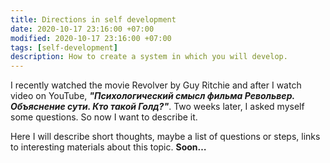 ```yaml
---
title: Directions in self development
date: 2020-10-17 23:16:00 +07:00
modified: 2020-10-17 23:16:00 +07:00
tags: [self-development]
description: How to create a system in which you will develop.
---
```


I recently watched the movie Revolver by Guy Ritchie and after I watch video on YouTube, 
___"Психологический смысл фильма Револьвер. Объяснение сути. Кто такой Голд?"___. Two weeks later, I asked myself some 
questions. So now I want to describe it.

Here I will describe short thoughts, maybe a list of questions or steps, links to interesting materials about this topic. __Soon…__
